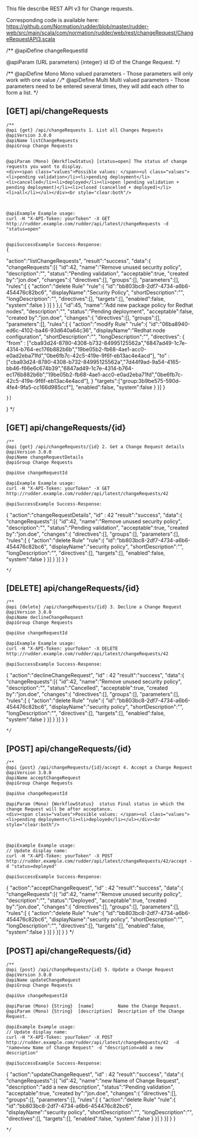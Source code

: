 
This file describe REST API v3 for Change requests.

Corresponding code is available here: 
https://github.com/Normation/rudder/blob/master/rudder-web/src/main/scala/com/normation/rudder/web/rest/changeRequest/ChangeRequestAPI3.scala

/**
   @apiDefine changeRequestId

   @apiParam (URL parameters) {integer} id ID of the Change Request.
 */

/**
   @apiDefine Mono Mono valued parameters - Those parameters will only work with one value
 */
/**
   @apiDefine Multi Multi valued parameters - Those parameters need to be entered several times, they will add each other to form a list.
 */

[GET] api/changeRequests
-----------------

    /**
    @api {get} /api/changeRequests 1. List all Changes Requests
    @apiVersion 3.0.0
    @apiName listChangeRequests
    @apiGroup Change Requests
    

    @apiParam (Mono) {WorkflowStatus} [status=open] The status of change requests you want to display.
    <div><span class="values">Possible values: </span><ul class="values"><li>pending validation</li><li>pending deployment</li><li>cancelled</li><li>deployed</li><li>open (pending validation + pending deployment)</li><li>closed (cancelled + deployed)</li><li>all</li></ul></div><br style="clear:both"/>



    @apiExample Example usage:
    curl -H "X-API-Token: yourToken" -X GET http://rudder.example.com/rudder/api/latest/changeRequests -d "status=open"


    @apiSuccessExample Success-Response:
    {
  "action":"listChangeRequests",
  "result":"success",
  "data":{
    "changeRequests":[{
      "id":42,
      "name":"Remove unused security policy",
      "description":"",
      "status":"Pending validation",
      "acceptable":true,
      "created by":"jon.doe",
      "changes":{
        "directives":[],
        "groups":[],
        "parameters":[],
        "rules":[ {
          "action":"delete Rule"
          "rule":{
            "id":"bb803bc8-2df7-4734-a6b6-454476c82bc6",
            "displayName":"Security Policy",
            "shortDescription":"",
            "longDescription":"",
            "directives":[],
            "targets":[],
            "enabled":false,
            "system":false
          }
        }]
      }
    },{
      "id":45,
      "name":"Add new package policy for Redhat nodes",
      "description":"",
      "status":"Pending deployment",
      "acceptable":false,
      "created by":"jon.doe",
      "changes":{
        "directives":[],
        "groups":[],
        "parameters":[],
        "rules":[ {
          "action":"modify Rule"
          "rule":{
            "id":"06ba8940-ed6c-4102-ba46-93d640a64c36",
            "displayName":"Redhat node configuration",
            "shortDescription":"",
            "longDescription":"",
            "directives": {
              "from" : ["cba93d24-8780-4308-b732-84995125562a","6847ad49-1c7e-4314-b764-ec176b882b6b","19be05b2-fb68-4ae1-acc0-e0ad2eba71fd","0be6fb7c-42c5-419e-9f6f-eb13ac4e4acd"],
              "to" : ["cba93d24-8780-4308-b732-84995125562a","7d44f9ad-9a54-4165-bb46-f66e6c674b39","6847ad49-1c7e-4314-b764-ec176b882b6b","19be05b2-fb68-4ae1-acc0-e0ad2eba71fd","0be6fb7c-42c5-419e-9f6f-eb13ac4e4acd"],
            }
            "targets":["group:3b9be575-590d-4fe4-9fa5-cc166d985ccf"],
            "enabled":false,
            "system":false
          }
        }]
      }

    }]
  }
     */



[GET] api/changeRequests/{id}
--------------------------

    /**
    @api {get} /api/changeRequests/{id} 2. Get a Change Request details
    @apiVersion 3.0.0
    @apiName changeRequestDetails
    @apiGroup Change Requests
     
    @apiUse changeRequestId

    @apiExample Example usage:
    curl -H "X-API-Token: yourToken" -X GET http://rudder.example.com/rudder/api/latest/changeRequests/42

    @apiSuccessExample Success-Response:
{
  "action":"changeRequestDetails",
  "id" : 42
  "result":"success",
  "data":{
    "changeRequests":[{
      "id":42,
      "name":"Remove unused security policy",
      "description":"",
      "status":"Pending validation",
      "acceptable":true,
      "created by":"jon.doe",
      "changes":{
        "directives":[],
        "groups":[],
        "parameters":[],
        "rules":[ {
          "action":"delete Rule"
          "rule":{
            "id":"bb803bc8-2df7-4734-a6b6-454476c82bc6",
            "displayName":"security policy",
            "shortDescription":"",
            "longDescription":"",
            "directives":[],
            "targets":[],
            "enabled":false,
            "system":false
          }
        }]
      }
    }]
  }
}

    */

[DELETE] api/changeRequests/{id}
--------------------------

    /**
    @api {delete} /api/changeRequests/{id} 3. Decline a Change Request
    @apiVersion 3.0.0
    @apiName declineChangeRequest
    @apiGroup Change Requests
      
    @apiUse changeRequestId

    @apiExample Example usage:
    curl -H "X-API-Token: yourToken" -X DELETE http://rudder.example.com/rudder/api/latest/changeRequests/42

    @apiSuccessExample Success-Response:
{
  "action":"declineChangeRequest",
  "id" : 42
  "result":"success",
  "data":{
    "changeRequests":[{
      "id":42,
      "name":"Remove unused security policy",
      "description":"",
      "status":"Cancelled",
      "acceptable":true,
      "created by":"jon.doe",
      "changes":{
        "directives":[],
        "groups":[],
        "parameters":[],
        "rules":[ {
          "action":"delete Rule"
          "rule":{
            "id":"bb803bc8-2df7-4734-a6b6-454476c82bc6",
            "displayName":"security policy",
            "shortDescription":"",
            "longDescription":"",
            "directives":[],
            "targets":[],
            "enabled":false,
            "system":false
          }
        }]
      }
    }]
  }
}

    */


[POST] api/changeRequests/{id}
--------------------------

    /**
    @api {post} /api/changeRequests/{id}/accept 4. Accept a Change Request
    @apiVersion 3.0.0
    @apiName acceptChangeRequest
    @apiGroup Change Requests
     
    @apiUse changeRequestId

    @apiParam (Mono) {WorkflowStatus}  status Final status in which the change Request will be after acceptance.
    <div><span class="values">Possible values: </span><ul class="values"><li>pending deployment</li><li>deployed</li></ul></div><br style="clear:both"/>
    


    @apiExample Example usage:
    // Update display name: 
    curl -H "X-API-Token: yourToken" -X POST http://rudder.example.com/rudder/api/latest/changeRequests/42/accept -d "status=deployed"

    @apiSuccessExample Success-Response:
{
  "action":"acceptChangeRequest",
  "id" : 42
  "result":"success",
  "data":{
    "changeRequests":[{
      "id":42,
      "name":"Remove unused security policy",
      "description":"",
      "status":"Deployed",
      "acceptable":true,
      "created by":"jon.doe",
      "changes":{
        "directives":[],
        "groups":[],
        "parameters":[],
        "rules":[ {
          "action":"delete Rule"
          "rule":{
            "id":"bb803bc8-2df7-4734-a6b6-454476c82bc6",
            "displayName":"security policy",
            "shortDescription":"",
            "longDescription":"",
            "directives":[],
            "targets":[],
            "enabled":false,
            "system":false
          }
        }]
      }
    }]
  }
}
   */


[POST] api/changeRequests/{id}
--------------------------

    /**
    @api {post} /api/changeRequests/{id} 5. Update a Change Request
    @apiVersion 3.0.0
    @apiName updateChangeRequest
    @apiGroup Change Requests
     
    @apiUse changeRequestId

    @apiParam (Mono) {String}  [name]         Name the Change Request.
    @apiParam (Mono) {String}  [description]  Description of the Change Request.

    @apiExample Example usage:
    // Update display name: 
    curl -H "X-API-Token: yourToken" -X POST http://rudder.example.com/rudder/api/latest/changeRequests/42  -d "name=new Name of Change Request" -d "description=add a new description"

    @apiSuccessExample Success-Response:
{
  "action":"updateChangeRequest",
  "id" : 42
  "result":"success",
  "data":{
    "changeRequests":[{
      "id":42,
      "name":"new Name of Change Request",
      "description":"add a new description",
      "status":"Pending validation",
      "acceptable":true,
      "created by":"jon.doe",
      "changes":{
        "directives":[],
        "groups":[],
        "parameters":[],
        "rules":[ {
          "action":"delete Rule"
          "rule":{
            "id":"bb803bc8-2df7-4734-a6b6-454476c82bc6",
            "displayName":"security policy",
            "shortDescription":"",
            "longDescription":"",
            "directives":[],
            "targets":[],
            "enabled":false,
            "system":false
          }
        }]
      }
    }]
  }
}

    */
